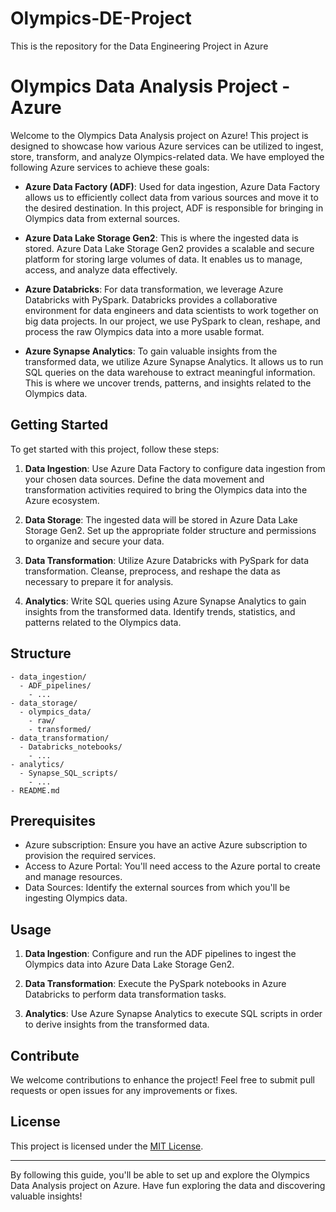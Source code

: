 # Olympics-DE-Project
This is the repository for the Data Engineering Project in Azure
# Olympics Data Analysis Project - Azure

Welcome to the Olympics Data Analysis project on Azure! This project is designed to showcase how various Azure services can be utilized to ingest, store, transform, and analyze Olympics-related data. We have employed the following Azure services to achieve these goals:

- **Azure Data Factory (ADF)**: Used for data ingestion, Azure Data Factory allows us to efficiently collect data from various sources and move it to the desired destination. In this project, ADF is responsible for bringing in Olympics data from external sources.

- **Azure Data Lake Storage Gen2**: This is where the ingested data is stored. Azure Data Lake Storage Gen2 provides a scalable and secure platform for storing large volumes of data. It enables us to manage, access, and analyze data effectively.

- **Azure Databricks**: For data transformation, we leverage Azure Databricks with PySpark. Databricks provides a collaborative environment for data engineers and data scientists to work together on big data projects. In our project, we use PySpark to clean, reshape, and process the raw Olympics data into a more usable format.

- **Azure Synapse Analytics**: To gain valuable insights from the transformed data, we utilize Azure Synapse Analytics. It allows us to run SQL queries on the data warehouse to extract meaningful information. This is where we uncover trends, patterns, and insights related to the Olympics data.

## Getting Started

To get started with this project, follow these steps:

1. **Data Ingestion**: Use Azure Data Factory to configure data ingestion from your chosen data sources. Define the data movement and transformation activities required to bring the Olympics data into the Azure ecosystem.

2. **Data Storage**: The ingested data will be stored in Azure Data Lake Storage Gen2. Set up the appropriate folder structure and permissions to organize and secure your data.

3. **Data Transformation**: Utilize Azure Databricks with PySpark for data transformation. Cleanse, preprocess, and reshape the data as necessary to prepare it for analysis.

4. **Analytics**: Write SQL queries using Azure Synapse Analytics to gain insights from the transformed data. Identify trends, statistics, and patterns related to the Olympics data.

## Structure

```
- data_ingestion/
  - ADF_pipelines/
    - ...
- data_storage/
  - olympics_data/
    - raw/
    - transformed/
- data_transformation/
  - Databricks_notebooks/
    - ...
- analytics/
  - Synapse_SQL_scripts/
    - ...
- README.md
```

## Prerequisites

- Azure subscription: Ensure you have an active Azure subscription to provision the required services.
- Access to Azure Portal: You'll need access to the Azure portal to create and manage resources.
- Data Sources: Identify the external sources from which you'll be ingesting Olympics data.

## Usage

1. **Data Ingestion**: Configure and run the ADF pipelines to ingest the Olympics data into Azure Data Lake Storage Gen2.

2. **Data Transformation**: Execute the PySpark notebooks in Azure Databricks to perform data transformation tasks.

3. **Analytics**: Use Azure Synapse Analytics to execute SQL scripts in order to derive insights from the transformed data.

## Contribute

We welcome contributions to enhance the project! Feel free to submit pull requests or open issues for any improvements or fixes.

## License

This project is licensed under the [MIT License](LICENSE).

---

By following this guide, you'll be able to set up and explore the Olympics Data Analysis project on Azure. Have fun exploring the data and discovering valuable insights!
